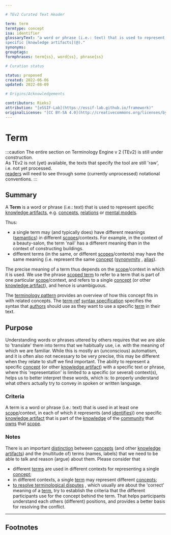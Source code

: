 ```yaml
---

# TEv2 Curated Text Header

term: term
termtype: concept
isa: identifier
glossaryText: "a word or phrase (i.e.: text) that is used to represent
specific [knowledge artifacts](@)."
synonyms:
grouptags:
formphrases: term{ss}, word{ss}, phrase{ss}

# Curation status

status: proposed
created: 2022-06-06
updated: 2022-08-09

# Origins/Acknowledgements

contributors: RieksJ
attribution: "[eSSIF-Lab](https://essif-lab.github.io/framework)"
originalLicense: "[CC BY-SA 4.0](http://creativecommons.org/licenses/by-sa/4.0/?ref=chooser-v1)"
---
```


# Term

:::caution
The entire section on Terminology Engine v 2 (TEv2) is still under construction.\
As TEv2 is not (yet) available, the texts that specify the tool are still 'raw', i.e. not yet
processed.\
[readers](@) will need to see through some (currently unprocessed) notational
conventions.
:::

## Summary

A **Term** is a word or phrase (i.e.: text) that is used to represent
specific [knowledge artifacts](@), e.g. [concepts](@), [relations](@) or [mental models](@).

Thus:

- a single term may (and typically does) have different meanings ([semantics](@)) in
  different [scopes](@)/contexts. For example, in the context of a beauty-salon, the term 'nail' has
  a different meaning than in the context of constructing buildings.
- different terms (in the same, or different [scopes](@)/contexts) may have the same meaning (i.e.
  represent the same [concept](@) ([synonymity](https://en.wikipedia.org/wiki/Synonym)
  , [alias](https://www.merriam-webster.com/dictionary/alias)).

The precise meaning of a term thus depends on the [scope](@)/context in which it is used. We use the
phrase [scoped term](@) to refer to a term that is part of one particular [scope](@)/context, and
refers to a single [concept](@) (or other [knowledge artifact](@)), and hence is unambiguous.

The [terminology pattern](pattern-terminology-support@) provides an overview of how this concept
fits in with related concepts.
The [term-ref](@) [syntax specification](/docs/tev2/spec-syntax/term-ref-syntax) specifies the
syntax that [authors](@) should use as they want to use a specific [term](@) in their text.

## Purpose

Understanding words or phrases uttered by others requires that we are able to 'translate' them into
terms that we habitually use, i.e. with the meaning of which we are familiar. While this is mostly
an (unconscious) automatism, and it is often also not necessary to be very precise, this may be
different when they relate to stuff we find important. The ability to represent a
specific [concept](@) (or other [knowledge artifact](@)) with a specific text or phrase, where
this 'representation' is limited to a specific (or several) context(s), helps us to better interpret
these words, which is: to properly understand what others actually try to convey in spoken or
written language.

### Criteria

A term is a word or phrase (i.e.: text) that is used in at least one [scope](@)/context, in each of
which it represents (and [identifies](@))) one specific [knowledge artifact](@) that is part of
the [knowledge](@) of the [community](@) that [owns](@) that [scope](@).

### Notes

There is an important [distinction](https://simple.wikipedia.org/wiki/Concept)
between [concepts](@) (and other [knowledge artifacts](@)) and the (multitude of) terms (names,
labels) that we need to be able to talk and reason (argue) about them. Please consider that

- different [terms](@) are used in different contexts for representing a single [concept](@);
- in different contexts, a single [term](@) may represent different [concepts](@);
- [to resolve terminological disputes](http://resolver.tudelft.nl/uuid:964a90da-da81-4d38-9f45-84f3f5fa96b3)
  , which usually are about the 'correct' meaning of a [term](@), try to establish the criteria that
  the different participants use for the concept behind the term. That helps participants understand
  each others (different) positions, and provides a better basis for resolving the conflict.

---

## Footnotes

[^1]: WikiPedia has a concise [explanation of concepts](https://en.wikipedia.org/wiki/Concept). We
use the term 'concept' as
a [mental representation](https://en.wikipedia.org/wiki/Mental_representation).

[^2]: For the difference between 'Concept' and 'Term', see https://simple.wikipedia.org/wiki/Concept
.